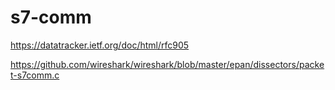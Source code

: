 # s7-comm




https://datatracker.ietf.org/doc/html/rfc905

https://github.com/wireshark/wireshark/blob/master/epan/dissectors/packet-s7comm.c